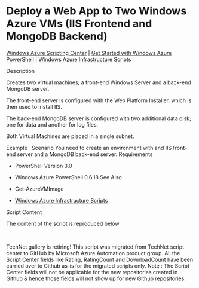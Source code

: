 ﻿Deploy a Web App to Two Windows Azure VMs (IIS Frontend and MongoDB Backend)
============================================================================

            

[Windows Azure Scripting Center](http://www.windowsazure.com/en-us/documentation/scripts) |
[Get Started with Windows Azure PowerShell](http://go.microsoft.com/fwlink/?linkid=320929&clcid=0x409) |
[Windows Azure Infrastructure Scripts](http://www.windowsazure.com/en-us/documentation/scripts/index/?solution=infrastructure&service=all)

Description

Creates two virtual machines; a front-end Windows Server and a back-end MongoDB server.


The front-end server is configured with the Web Platform Installer, which is then used to install IIS.


The back-end MongoDB server is configured with two additional data disk; one for data and another for log files.


Both Virtual Machines are placed in a single subnet.

Example
 
Scenario
You need to create an environment with and IIS front-end server and a MongoDB back-end server.
Requirements

  *  PowerShell Version 3.0 
  *  Windows Azure PowerShell 0.6.18 
See Also

  *  Get-AzureVMImage 
  *  [Windows Azure Infrastructure Scripts](http://www.windowsazure.com/en-us/documentation/scripts/index/?solution=infrastructure&service=all)

Script Content

The content of the script is reproduced below

 

        
    
TechNet gallery is retiring! This script was migrated from TechNet script center to GitHub by Microsoft Azure Automation product group. All the Script Center fields like Rating, RatingCount and DownloadCount have been carried over to Github as-is for the migrated scripts only. Note : The Script Center fields will not be applicable for the new repositories created in Github & hence those fields will not show up for new Github repositories.

